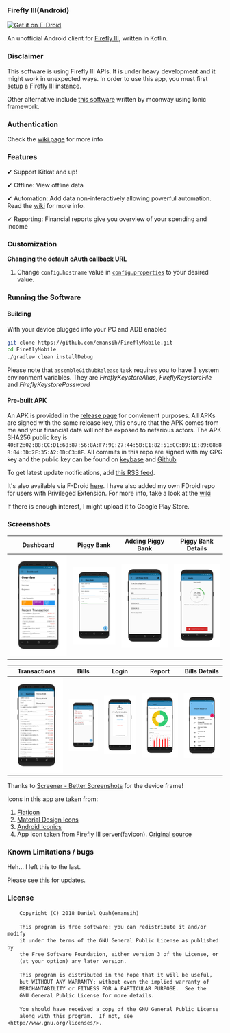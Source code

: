 ### Firefly III(Android)

[<img src="https://f-droid.org/badge/get-it-on.png"
      alt="Get it on F-Droid"
      height="80">](https://f-droid.org/packages/xyz.hisname.fireflyiii/)
           

An unofficial Android client for [Firefly III](https://github.com/firefly-iii/firefly-iii), written in Kotlin. 

### Disclaimer
This software is using Firefly III APIs. It is under heavy development and it might work in unexpected ways. In order to use this app, you must first [setup](https://firefly-iii.readthedocs.io/en/latest/installation/server.html) a [Firefly III](https://firefly-iii.org/) instance. 

Other alternative include [this software](https://github.com/mconway/firefly-app/) written by mconway using Ionic framework. 

### Authentication

Check the [wiki page](https://github.com/emansih/FireflyMobile/wiki/Authentication) for more info


### Features

✔ Support Kitkat and up!

✔ Offline: View offline data

✔ Automation: Add data non-interactively allowing powerful automation. Read the [wiki](https://github.com/emansih/FireflyMobile/wiki/Automation-via-Android-Intents) for more info.

✔ Reporting: Financial reports give you overview of your spending and income 


### Customization

**Changing the default oAuth callback URL**

1. Change `config.hostname` value in [`config.properties`](app/config.properties) to your desired value.



### Running the Software

#### Building

With your device plugged into your PC and ADB enabled
```bash
git clone https://github.com/emansih/FireflyMobile.git
cd FireflyMobile
./gradlew clean installDebug
```

Please note that `assembleGithubRelease` task requires you to have 3 system environment variables. They are 
*FireflyKeystoreAlias*, *FireflyKeystoreFile* and *FireflyKeystorePassword*


#### Pre-built APK

An APK is provided in the [release page](https://github.com/emansih/FireflyMobile/releases) for convienent purposes. All APKs
are signed with the same release key, this ensure that the APK comes from me and your financial data will not be exposed to nefarious actors. The APK SHA256 public key is `40:F2:02:B8:CC:D1:68:87:56:8A:F7:9E:27:44:5B:E1:82:51:CC:B9:1E:89:08:8B:04:3D:2F:35:A2:0D:C3:8F`. All commits in this repo are signed with my GPG key and the public key can be found on [keybase](https://keybase.io/hisname/pgp_keys.asc) and [Github](https://api.github.com/users/emansih/gpg_keys)


To get latest update notifications, add [this RSS feed](https://github.com/emansih/FireflyMobile/releases.atom). 

It's also available via F-Droid [here](https://f-droid.org/packages/xyz.hisname.fireflyiii/). I have also added my own FDroid repo for users with Privileged Extension. For more info, take a look at the [wiki](https://github.com/emansih/FireflyMobile/wiki/FDroid)

If there is enough interest, I might upload it to Google Play Store.

### Screenshots

| Dashboard | Piggy Bank | Adding Piggy Bank  | Piggy Bank Details |
| :-: | :-: | :-: | :-: |
| ![1](art/screenshot1.png) | ![3](art/screenshot3.png) | ![4](art/screenshot4.png) | ![5](art/screenshot5.png) |

| Transactions | Bills | Login | Report | Bills Details
| :-: | :-: | :-: | :-: | :-: |
| ![2](art/screenshot2.png) | ![6](art/screenshot6.png) | ![7](art/screenshot7.png) | ![8](art/screenshot8.png) | ![9](art/screenshot9.png)


Thanks to [Screener - Better Screenshots](https://play.google.com/store/apps/details?id=de.toastcode.screener&hl=en) for the device frame!

Icons in this app are taken from:
1. [Flaticon](https://www.flaticon.com/free-icon/piggy-bank-with-dollar-coin_21239)
2. [Material Design Icons](https://materialdesignicons.com)
3. [Android Iconics](https://github.com/mikepenz/Android-Iconics)
4. App icon taken from Firefly III server(favicon). [Original source](https://www.kissclipart.com/dinero-no-png-clipart-service-751-05-jh4t51/download-clipart.html)

### Known Limitations / bugs
Heh... I left this to the last.

Please see [this](https://github.com/emansih/FireflyMobile/projects/1) for updates. 

### License
```
    Copyright (C) 2018 Daniel Quah(emansih)

    This program is free software: you can redistribute it and/or modify
    it under the terms of the GNU General Public License as published by
    the Free Software Foundation, either version 3 of the License, or
    (at your option) any later version.

    This program is distributed in the hope that it will be useful,
    but WITHOUT ANY WARRANTY; without even the implied warranty of
    MERCHANTABILITY or FITNESS FOR A PARTICULAR PURPOSE.  See the
    GNU General Public License for more details.

    You should have received a copy of the GNU General Public License
    along with this program.  If not, see <http://www.gnu.org/licenses/>.
```
